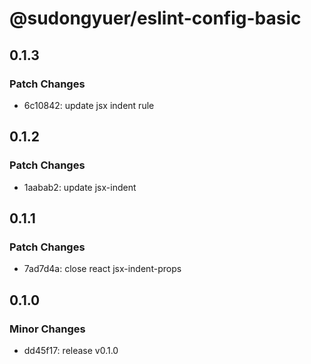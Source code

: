 # @sudongyuer/eslint-config-basic

## 0.1.3

### Patch Changes

- 6c10842: update jsx indent rule

## 0.1.2

### Patch Changes

- 1aabab2: update jsx-indent

## 0.1.1

### Patch Changes

- 7ad7d4a: close react jsx-indent-props

## 0.1.0

### Minor Changes

- dd45f17: release v0.1.0
